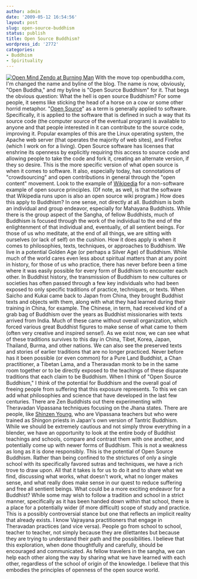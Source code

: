 ```yaml
---
author: admin
date: '2009-05-12 16:54:56'
layout: post
slug: open-source-buddhism
status: publish
title: Open Source Buddhism?
wordpress_id: '2772'
categories:
- Buddhism
- Spirituality
---
```


[![Open Mind Zendo at Burning
Man](http://farm1.static.flickr.com/88/233610575_cd6e751c71.jpg)](http://www.flickr.com/photos/albill/233610575/ "Open Mind Zendo at Burning Man")
With the move top openbuddha.com, I'm changed the name and byline of the
blog. The name is now, obviously, "Open Buddha," and my byline is "Open
Source Buddhism" for it. That begs the obvious question: What the hell
is open source Buddhism? For some people, it seems like sticking the
head of a horse on a cow or some other horrid metaphor. "[Open
Source](http://en.wikipedia.org/wiki/Open_source)" as a term is
generally applied to software. Specifically, it is applied to the
software that is defined in such a way that its source code (the
computer source of the eventual program) is available to anyone and that
people interested in it can contribute to the source code, improving it.
Popular examples of this are the Linux operating system, the Apache web
server (that operates the majority of web sites), and Firefox (which I
work on for a living). Open Source software has licenses that enshrine
its openness by explicitly requiring this access to source code and
allowing people to take the code and fork it, creating an alternate
version, if they so desire. This is the more specific version of what
open source is when it comes to software. It also, especially today, has
connotations of "crowdsourcing" and open contributions in general
through the "open content" movement. Look to the example of
[Wikipedia](http://www.wikipedia.org) for a non-software example of open
source principles. (Of note, as well, is that the software that
Wikipedia runs upon is also an open source wiki program.) How does this
apply to Buddhism? In one sense, not directly at all. Buddhism is both
an individual and group endeavor, especially for Mahayana Buddhists.
While there is the group aspect of the Sangha, of fellow Buddhists, much
of Buddhism is focused through the work of the individual to the end of
the enlightenment of that individual and, eventually, of all sentient
beings. For those of us who meditate, at the end of all things, we are
sitting with ourselves (or lack of self) on the cushion. How it does
apply is when it comes to philosophies, texts, techniques, or approaches
to Buddhism. We live in a potential Golden Age (or perhaps a Silver Age)
of Buddhism. While much of the world cares even less about spiritual
matters than at any point in history, for those of us who practice,
there has never before been a time where it was easily possible for
every form of Buddhism to encounter each other. In Buddhist history, the
transmission of Buddhism to new cultures or societies has often passed
through a few key individuals who had been exposed to only specific
traditions of practice, techniques, or texts. When Saicho and Kukai came
back to Japan from China, they brought Buddhist texts and objects with
them, along with what they had learned during their training in China,
for example. The Chinese, in term, had received kind of a grab bag of
Buddhism over the years as Buddhist missionaries with texts arrived from
India. Much of these came without overall organization, which forced
various great Buddhist figures to make sense of what came to them (often
very creative and inspired sense!). As we exist now, we can see what of
these traditions survives to this day in China, Tibet, Korea, Japan,
Thailand, Burma, and other nations. We can also see the preserved texts
and stories of earlier traditions that are no longer practiced. Never
before has it been possible (or even common) for a Pure Land Buddhist, a
Chan practitioner, a Tibetan Lama, and a Theravadan monk to be in the
same room together or to be directly exposed to the teachings of these
disparate traditions that each claim to be Buddhism. When I think of
"Open Source Buddhism," I think of the potential for Buddhism and the
overall goal of freeing people from suffering that this exposure
represents. To this we can add what philosophies and science that have
developed in the last few centuries. There are Zen Buddhists out there
experimenting with Theravadan Vipassana techniques focusing on the Jhana
states. There are people, like [Shinzen
Young](http://en.wikipedia.org/wiki/Shinzen_Young), who are Vipassana
teachers but who were trained as Shingon priests in Japan's own version
of Tantric Buddhism. While we should be extremely cautious and not
simply throw everything in a blender, we have an opportunity to look at
the entire body of Buddhist teachings and schools, compare and contrast
them with one another, and potentially come up with newer forms of
Buddhism. This is not a weakness as long as it is done responsibly. This
is the potential of Open Source Buddhism. Rather than being confined to
the strictures of only a single school with its specifically favored
sutras and techniques, we have a rich trove to draw upon. All that it
takes is for us to do it and to share what we find, discussing what
works, what doesn't work, what no longer makes sense, and what really
does make sense in our quest to reduce suffering and free all sentient
beings. What could be a more exciting endeavor for a Buddhist? While
some may wish to follow a tradition and school in a strict manner,
specifically as it has been handed down within that school, there is a
place for a potentially wider (if more difficult) scope of study and
practice. This is a possibly controversial stance but one that reflects
an implicit reality that already exists. I know Vajrayana practitioners
that engage in Theravadan practices (and vice versa). People go from
school to school, teacher to teacher, not simply because they are
dilettantes but because they are trying to understand their path and the
possibilities. I believe that this exploration, when done thoughtfully
and carefully, should be encouraged and communicated. As fellow
travelers in the sangha, we can help each other along the way by sharing
what we have learned with each other, regardless of the school of origin
of the knowledge. I believe that this embodies the principles of
openness of the open source world.
